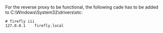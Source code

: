 For the reverse proxy to be functional, the following cade has to be added to C:\Windows\System32\drivers\etc:

```
# firefly iii
127.0.0.1    firefly.local
```